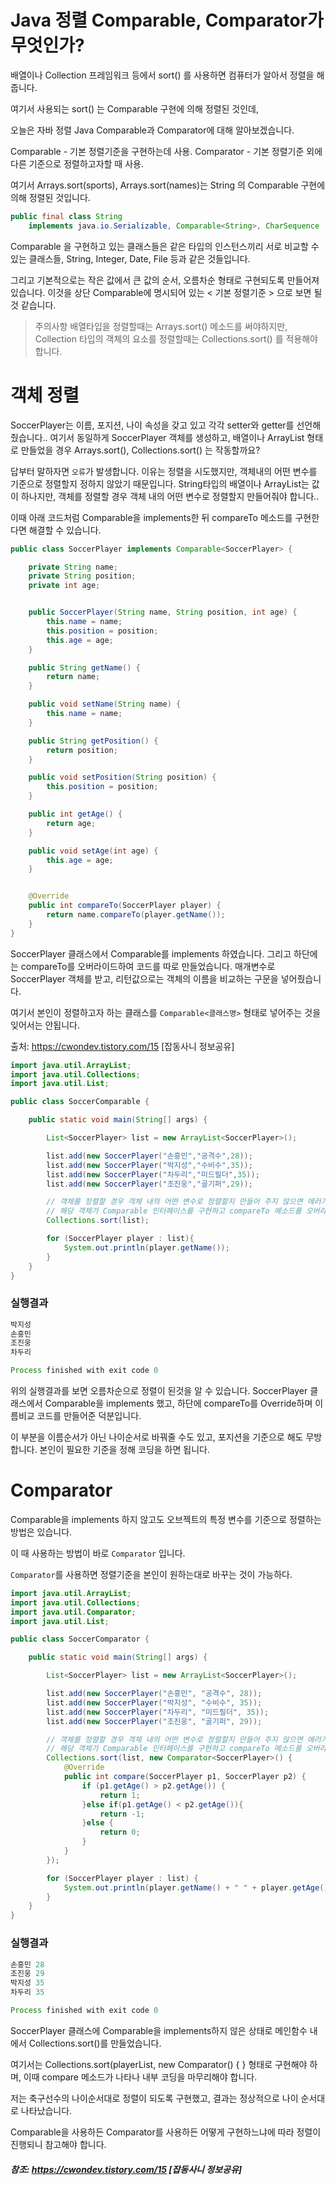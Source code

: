 
# Java 정렬 Comparable, Comparator가 무엇인가?

배열이나 Collection 프레임워크 등에서 sort() 를 사용하면 컴퓨터가 알아서 정렬을 해줍니다.

여기서 사용되는 sort() 는 Comparable 구현에 의해 정렬된 것인데, 

오늘은 자바 정렬 Java Comparable과 Comparator에 대해 알아보겠습니다.


Comparable - 기본 정렬기준을 구현하는데 사용.
Comparator - 기본 정렬기준 외에 다른 기준으로 정렬하고자할 때 사용. 

여기서 Arrays.sort(sports), Arrays.sort(names)는 String 의 Comparable 구현에 의해 정렬된 것입니다.

```java
public final class String
    implements java.io.Serializable, Comparable<String>, CharSequence 
```

Comparable 을 구현하고 있는 클래스들은 같은 타입의 인스턴스끼리 서로 비교할 수 있는 클래스들, String, Integer, Date, File 등과 같은 것들입니다. 

그리고 기본적으로는 작은 값에서 큰 값의 순서, 오름차순 형태로 구현되도록 만들어져 있습니다.
이것을 상단 Comparable에 명시되어 있는 < 기본 정렬기준 > 으로 보면 될 것 같습니다.

> 주의사항
 배열타입을 정렬할때는 Arrays.sort() 메소드를 써야하지만, Collection 타입의 객체의 요소를 정렬할때는 Collections.sort() 를 적용해야 합니다.

# 객체 정렬
SoccerPlayer는 이름, 포지션, 나이 속성을 갖고 있고 각각 setter와 getter를 선언해줬습니다.. 
여기서 동일하게 SoccerPlayer 객체를 생성하고, 배열이나 ArrayList 형태로 만들었을 경우 Arrays.sort(), Collections.sort() 는 작동할까요?

답부터 말하자면 `오류`가 발생합니다.
이유는 정렬을 시도했지만, 객체내의 어떤 변수를 기준으로 정렬할지 정하지 않았기 때문입니다.
String타입의 배열이나 ArrayList는 값이 하나지만, 객체를 정렬할 경우 객체 내의 어떤 변수로 정렬할지 만들어줘야 합니다..


이때 아래 코드처럼 Comparable을 implements한 뒤 compareTo 메소드를 구현한다면 해결할 수 있습니다.

```java
public class SoccerPlayer implements Comparable<SoccerPlayer> {

    private String name;
    private String position;
    private int age;


    public SoccerPlayer(String name, String position, int age) {
        this.name = name;
        this.position = position;
        this.age = age;
    }

    public String getName() {
        return name;
    }

    public void setName(String name) {
        this.name = name;
    }

    public String getPosition() {
        return position;
    }

    public void setPosition(String position) {
        this.position = position;
    }

    public int getAge() {
        return age;
    }

    public void setAge(int age) {
        this.age = age;
    }


    @Override
    public int compareTo(SoccerPlayer player) {
        return name.compareTo(player.getName());
    }
}
````
SoccerPlayer 클래스에서 Comparable<SoccerPlayer>를 implements 하였습니다.
그리고 하단에는 compareTo를 오버라이드하여 코드를 따로 만들었습니다.
매개변수로 SoccerPlayer 객체를 받고, 리턴값으로는 객체의 이름을 비교하는 구문을 넣어줬습니다.

여기서 본인이 정렬하고자 하는 클래스를 `Comparable<클래스명>` 형태로 넣어주는 것을 잊어서는 안됩니다.

출처: https://cwondev.tistory.com/15 [잡동사니 정보공유]

```java
import java.util.ArrayList;
import java.util.Collections;
import java.util.List;

public class SoccerComparable {

    public static void main(String[] args) {

        List<SoccerPlayer> list = new ArrayList<SoccerPlayer>();

        list.add(new SoccerPlayer("손흥민","공격수",28));
        list.add(new SoccerPlayer("박지성","수비수",35));
        list.add(new SoccerPlayer("차두리","미드필더",35));
        list.add(new SoccerPlayer("조진웅","골기퍼",29));

        // 객체를 정렬할 경우 객체 내의 어떤 변수로 정렬할지 만들어 주지 않으면 에러가 발생합니다.
        // 해당 객체가 Comparable 인터페이스를 구현하고 compareTo 메소드를 오버라이드 해서 정렬기준을 명시해줘야 객체를 정렬 가능 합니다.
        Collections.sort(list);

        for (SoccerPlayer player : list){
            System.out.println(player.getName());
        }
    }
}
```

### 실행결과

```java
박지성
손흥민
조진웅
차두리

Process finished with exit code 0
```

위의 실행결과를 보면 오름차순으로 정렬이 된것을 알 수 있습니다.
SoccerPlayer 클래스에서 Comparable을 implements 했고, 하단에 compareTo를 Override하며 이름비교 코드를 만들어준 덕분입니다.

이 부분을 이름순서가 아닌 나이순서로 바꿔줄 수도 있고, 포지션을 기준으로 해도 무방합니다.
본인이 필요한 기준을 정해 코딩을 하면 됩니다.


# Comparator 
Comparable을 implements 하지 않고도 오브젝트의 특정 변수를 기준으로 정렬하는 방법은 있습니다.

이 때 사용하는 방법이 바로 `Comparator` 입니다. 

`Comparator`를 사용하면 정렬기준을 본인이 원하는대로 바꾸는 것이 가능하다. 


```java
import java.util.ArrayList;
import java.util.Collections;
import java.util.Comparator;
import java.util.List;

public class SoccerComparator {

    public static void main(String[] args) {

        List<SoccerPlayer> list = new ArrayList<SoccerPlayer>();

        list.add(new SoccerPlayer("손흥민", "공격수", 28));
        list.add(new SoccerPlayer("박지성", "수비수", 35));
        list.add(new SoccerPlayer("차두리", "미드필더", 35));
        list.add(new SoccerPlayer("조진웅", "골기퍼", 29));

        // 객체를 정렬할 경우 객체 내의 어떤 변수로 정렬할지 만들어 주지 않으면 에러가 발생합니다.
        // 해당 객체가 Comparable 인터페이스를 구현하고 compareTo 메소드를 오버라이드 해서 정렬기준을 명시해줘야 객체를 정렬 가능 합니다.
        Collections.sort(list, new Comparator<SoccerPlayer>() {
            @Override
            public int compare(SoccerPlayer p1, SoccerPlayer p2) {
                if (p1.getAge() > p2.getAge()) {
                    return 1;
                }else if(p1.getAge() < p2.getAge()){
                    return -1;
                }else {
                    return 0;
                }
            }
        });

        for (SoccerPlayer player : list) {
            System.out.println(player.getName() + " " + player.getAge());
        }
    }
}
```

### 실행결과
```java
손흥민 28
조진웅 29
박지성 35
차두리 35

Process finished with exit code 0
```

SoccerPlayer 클래스에 Comparable을 implements하지 않은 상태로 메인함수 내에서 Collections.sort()를 만들었습니다. 

여기서는 Collections.sort(playerList, new Comparator<SoccerPlayer>() { } 형태로 구현해야 하며,
이때 compare 메소드가 나타나 내부 코딩을 마무리해야 합니다. 

저는 축구선수의 나이순서대로 정렬이 되도록 구현했고, 결과는 정상적으로 나이 순서대로 나타났습니다. 

Comparable을 사용하든 Comparator를 사용하든 어떻게 구현하느냐에 따라 정렬이 진행되니 참고해야 합니다.




##### 참조: https://cwondev.tistory.com/15 [잡동사니 정보공유]